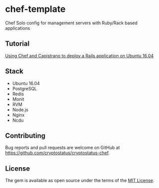 # chef-template

Chef Solo config for management servers with Ruby/Rack based applications

## Tutorial

[Using Chef and Capistrano to deploy a Rails application on Ubuntu 16.04](https://medium.com/@kirill_shevch/using-chef-and-capistrano-to-deploy-rails-application-on-ubuntu-16-04-fae1dfe0dd12)

## Stack
* Ubuntu 16.04
* PostgreSQL
* Redis
* Monit
* RVM
* Node.js
* Nginx
* Ncdu

## Contributing

Bug reports and pull requests are welcome on GitHub at https://github.com/cryptostatus/cryptostatus-chef.

## License

The gem is available as open source under the terms of the [MIT License](http://opensource.org/licenses/MIT).
